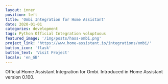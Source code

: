 ```yaml
---
layout: inner
position: left
title: 'Ombi Integration for Home Assistant'
date: 2020-01-01
categories: development
tags: Python Official Integration voluptuous
featured_image: '/img/posts/hass-ombi.png'
project_link: 'https://www.home-assistant.io/integrations/ombi/'
button_icon: 'flask'
button_text: 'Visit Project'
locale: 'en_GB'
---
```

Official Home Assistant Integration for Ombi. Introduced in Home Assistant version 0.100.
